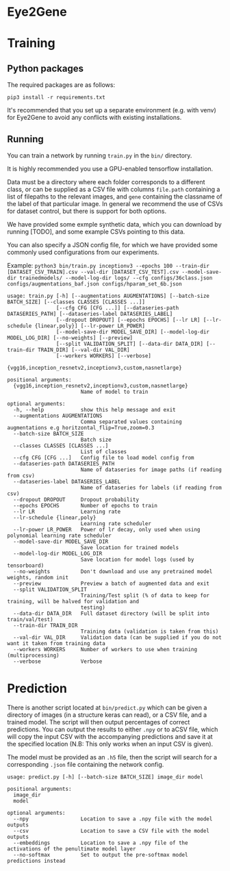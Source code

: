 # Eye2Gene

# Training

## Python packages

The required packages are as follows:
```
pip3 install -r requirements.txt
```
It's recommended that you set up a separate environment (e.g. with venv) for Eye2Gene to avoid any conflicts with existing installations.

## Running

You can train a network by running `train.py` in the `bin/` directory.

It is highly recommended you use a GPU-enabled tensorflow installation.

Data must be a directory where each folder corresponds to a different class, or can be supplied as a CSV file with columns `file.path` containing a list of filepaths to the relevant images, and `gene` containing the classname of the label of that particular image. In general we recommend the use of CSVs for dataset control, but there is support for both options.

We have provided some exmple synthetic data, which you can download by running [TODO], and some example CSVs pointing to this data. 

You can also specify a JSON config file, for which we have provided some commonly used configurations from our experiments.

Example:
`python3 bin/train.py inceptionv3 --epochs 100 --train-dir [DATASET_CSV_TRAIN].csv --val-dir [DATASET_CSV_TEST].csv --model-save-dir trainedmodels/ --model-log-dir logs/ --cfg configs/36class.json configs/augmentations_baf.json configs/hparam_set_6b.json`


```
usage: train.py [-h] [--augmentations AUGMENTATIONS] [--batch-size BATCH_SIZE] [--classes CLASSES [CLASSES ...]]
                [--cfg CFG [CFG ...]] [--dataseries-path DATASERIES_PATH] [--dataseries-label DATASERIES_LABEL]
                [--dropout DROPOUT] [--epochs EPOCHS] [--lr LR] [--lr-schedule {linear,poly}] [--lr-power LR_POWER]
                [--model-save-dir MODEL_SAVE_DIR] [--model-log-dir MODEL_LOG_DIR] [--no-weights] [--preview]
                [--split VALIDATION_SPLIT] [--data-dir DATA_DIR] [--train-dir TRAIN_DIR] [--val-dir VAL_DIR]
                [--workers WORKERS] [--verbose]
                {vgg16,inception_resnetv2,inceptionv3,custom,nasnetlarge}

positional arguments:
  {vgg16,inception_resnetv2,inceptionv3,custom,nasnetlarge}
                        Name of model to train

optional arguments:
  -h, --help            show this help message and exit
  --augmentations AUGMENTATIONS
                        Comma separated values containing augmentations e.g horitzontal_flip=True,zoom=0.3
  --batch-size BATCH_SIZE
                        Batch size
  --classes CLASSES [CLASSES ...]
                        List of classes
  --cfg CFG [CFG ...]   Config file to load model config from
  --dataseries-path DATASERIES_PATH
                        Name of dataseries for image paths (if reading from csv)
  --dataseries-label DATASERIES_LABEL
                        Name of dataseries for labels (if reading from csv)
  --dropout DROPOUT     Dropout probability
  --epochs EPOCHS       Number of epochs to train
  --lr LR               Learning rate
  --lr-schedule {linear,poly}
                        Learning rate scheduler
  --lr-power LR_POWER   Power of lr decay, only used when using polynomial learning rate scheduler
  --model-save-dir MODEL_SAVE_DIR
                        Save location for trained models
  --model-log-dir MODEL_LOG_DIR
                        Save location for model logs (used by tensorboard)
  --no-weights          Don't download and use any pretrained model weights, random init
  --preview             Preview a batch of augmented data and exit
  --split VALIDATION_SPLIT
                        Training/Test split (% of data to keep for training, will be halved for validation and
                        testing)
  --data-dir DATA_DIR   Full dataset directory (will be split into train/val/test)
  --train-dir TRAIN_DIR
                        Training data (validation is taken from this)
  --val-dir VAL_DIR     Validation data (can be supplied if you do not want it taken from training data
  --workers WORKERS     Number of workers to use when training (multiprocessing)
  --verbose             Verbose
```

# Prediction

There is another script located at `bin/predict.py` which can be given a directory of images (in a structure keras can read), or a CSV file, and a trained model. The script will then output percentages of correct predictions. You can output the results to either `.npy` or to aCSV file, which will copy the input CSV with the accompanying predictions and save it at the specified location (N.B: This only works when an input CSV is given).

The model must be provided as an `.h5` file, then the script will search for a corresponding `.json` file containing the network config.

```
usage: predict.py [-h] [--batch-size BATCH_SIZE] image_dir model

positional arguments:
  image_dir
  model

optional arguments:
  --npy                 Location to save a .npy file with the model outputs
  --csv                 Location to save a CSV file with the model outputs
  --embeddings          Location to save a .npy file of the activations of the penultimate model layer
  --no-softmax          Set to output the pre-softmax model predictions instead
```


